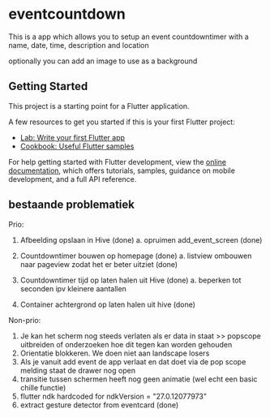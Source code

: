 # eventcountdown

This is a app which allows you to setup an event countdowntimer with a name, date, time, description and location

optionally you can add an image to use as a background

## Getting Started

This project is a starting point for a Flutter application.

A few resources to get you started if this is your first Flutter project:

- [Lab: Write your first Flutter app](https://docs.flutter.dev/get-started/codelab)
- [Cookbook: Useful Flutter samples](https://docs.flutter.dev/cookbook)

For help getting started with Flutter development, view the
[online documentation](https://docs.flutter.dev/), which offers tutorials,
samples, guidance on mobile development, and a full API reference.

## bestaande problematiek
Prio:
1. Afbeelding opslaan in Hive (done)
    a. opruimen add_event_screen (done)


2. Countdowntimer bouwen op homepage (done)
 a. listview ombouwen naar pageview zodat het er beter uitziet (done)
3. Countdowntimer tijd op laten halen uit Hive (done)
a. beperken tot seconden ipv kleinere aantallen
4. Container achtergrond op laten halen uit hive (done)


Non-prio:
1. Je kan het scherm nog steeds verlaten als er data in staat >> popscope uitbreiden of onderzoeken hoe dit tegen kan worden gehouden
2. Orientatie blokkeren. We doen niet aan landscape losers
3. Als je vanuit add event de app verlaat en dat doet via de pop scope melding staat de drawer nog open
4. transitie tussen schermen heeft nog geen animatie (wel echt een basic chille functie)
5. flutter ndk hardcoded for ndkVersion = "27.0.12077973"
6. extract gesture detector from eventcard (done)

